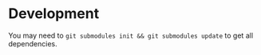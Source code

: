 # Development

You may need to ```git submodules init && git submodules update``` to get all dependencies.


